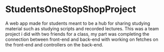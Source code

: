 # StudentsOneStopShopProject
A web app made for students meant to be a hub for sharing studying material such as studying scripts and recorded lectures.
This was a team project i did with two friends for a class, my part was completing the connection between front-end and back-end with working on fetches on the front-end and controllers on the back-end.